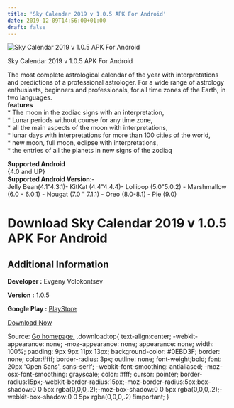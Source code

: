 ```yaml
---
title: 'Sky Calendar 2019 v 1.0.5 APK For Android'
date: 2019-12-09T14:56:00+01:00
draft: false
---
```


![Sky Calendar 2019 v 1.0.5 APK For Android](https://i0.wp.com/apkhome.net/wp-content/uploads/2019/12/Sky-Calendar-2019-v-1.0.5.png "Sky Calendar 2019 v 1.0.5 APK For Android")

  

Sky Calendar 2019 v 1.0.5 APK For Android

The most complete astrological calendar of the year with interpretations and predictions of a professional astrologer. For a wide range of astrology enthusiasts, beginners and professionals, for all time zones of the Earth, in two languages.  
**features**  
\* The moon in the zodiac signs with an interpretation,  
\* Lunar periods without course for any time zone,  
\* all the main aspects of the moon with interpretations,  
\* lunar days with interpretations for more than 100 cities of the world,  
\* new moon, full moon, eclipse with interpretations,  
\* the entries of all the planets in new signs of the zodiaq

**Supported Android**  
{4.0 and UP}  
**Supported Android Version**:-  
Jelly Bean(4.1"4.3.1)- KitKat (4.4"4.4.4)- Lollipop (5.0"5.0.2) - Marshmallow (6.0 - 6.0.1) - Nougat (7.0 " 7.1.1) - Oreo (8.0-8.1) - Pie (9.0)

Download Sky Calendar 2019 v 1.0.5 APK For Android
==================================================

Additional Information
----------------------

**Developer :** Evgeny Volokontsev

**Version :** 1.0.5

**Google Play :** [PlayStore](https://play.google.com/store/apps/details?id=com.volokontsev.sc2019&hl=en)

  

[Download Now](https://store4app.co/post/sky-calendar-2019-v-1-0-5-apk-for-android_1575898531)

  
Source: [Go homepage.](https://store4app.co/post/sky-calendar-2019-v-1-0-5-apk-for-android_1575898531) .downloadtop{ text-align:center; -webkit-appearance: none; -moz-appearance: none; appearance: none; width: 100%; padding: 9px 9px 11px 13px; background-color: #0EBD3F; border: none; color:#fff; border-radius: 3px; outline: none; font-weight;bold; font: 20px 'Open Sans', sans-serif; -webkit-font-smoothing: antialiased; -moz-osx-font-smoothing: grayscale; color: #fff; cursor: pointer; border-radius:15px;-webkit-border-radius:15px;-moz-border-radius:5px;box-shadow:0 0 5px rgba(0,0,0,.2);-moz-box-shadow:0 0 5px rgba(0,0,0,.2);-webkit-box-shadow:0 0 5px rgba(0,0,0,.2) !important; }